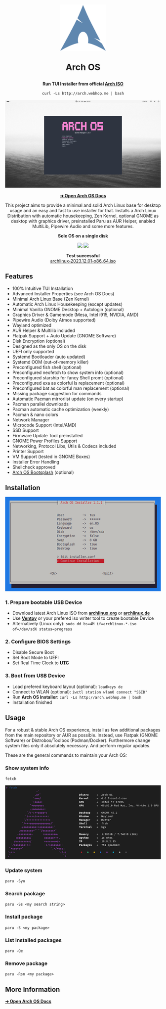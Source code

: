 <h1 align="center">
  <img src="./logo.svg" width="150" height="150"/>
  <p>Arch OS</p>
</h1>

<p align="center"><strong>Run TUI Installer from official <a target="_blank" href="https://archlinux.org/download/">Arch ISO</a></strong></p>

<div align="center">

```
curl -Ls http://arch.webhop.me | bash
```

</div>

<p align="center"><img src="./screenshots/desktop.jpg" /></p>

<div align="center">

**[➜ Open Arch OS Docs](DOCS.md)**

</div>

<p align="center">
This project aims to provide a minimal and solid Arch Linux base for desktop usage and an easy and fast to use installer for that.
Installs a Arch Linux Distribution with automatic housekeeping, Zen Kernel, optional GNOME as desktop with graphics driver, preinstalled Paru as AUR Helper, enabled MultiLib, Pipewire Audio and some more features.
</p>

<p align="center"><strong>Sole OS on a single disk</strong></p>

<p align="center">
  <img src="https://img.shields.io/badge/MAINTAINED-YES-green?style=for-the-badge">
  <img src="https://img.shields.io/badge/LICENSE-MIT-blue?style=for-the-badge">
</p>

<p align="center">
  <strong>Test successful</strong>
  <br>
  <a target="_blank" href="https://www.archlinux.de/releases/2023.12.01">archlinux-2023.12.01-x86_64.iso</a>
</p>

## Features

- 100% Intuitive TUI Installation
- Advanced Installer Properties (see Arch OS Docs)
- Minimal Arch Linux Base (Zen Kernel)
- Automatic Arch Linux Housekeeping (except updates)
- Minimal Vanilla GNOME Desktop + Autologin (optional)
- Graphics Driver & Gamemode (Mesa, Intel i915, NVIDIA, AMD)
- Pipewire Audio (Dolby Atmos supported)
- Wayland optimized
- AUR Helper & Multilib included
- Flatpak Support + Auto Update (GNOME Software)
- Disk Encryption (optional)
- Designed as the only OS on the disk
- UEFI only supported
- Systemd Bootloader (auto updated)
- Systemd OOM (out-of-memory killer)
- Preconfigured fish shell (optional)
- Preconfigured neofetch to show system info (optional)
- Preconfigured starship for fancy Shell promt (optional)
- Preconfigured exa as colorful ls replacement (optional)
- Preconfigured bat as colorful man replacement (optional)
- Missing package suggestion for commands
- Automatic Pacman mirrorlist update (on every startup)
- Pacman parallel downloads
- Pacman automatic cache optimization (weekly)
- Pacman & nano colors
- Network Manager
- Microcode Support (Intel/AMD)
- SSD Support
- Firmware Update Tool preinstalled
- GNOME Power Profiles Support
- Networking, Protocol Libs, Utils & Codecs included
- Printer Support
- VM Support (tested in GNOME Boxes)
- Installer Error Handling
- Shellcheck approved
- [Arch OS Bootsplash](https://github.com/murkl/plymouth-theme-arch-os) (optional)

## Installation

<p><img src="./screenshots/installer.png" /></p>

### 1. Prepare bootable USB Device

- Download latest Arch Linux ISO from **[archlinux.org](https://www.archlinux.org/download)** or **[archlinux.de](https://www.archlinux.de/download)**
- Use **[Ventoy](https://www.ventoy.net/en/download.html)** or your prefered iso writer tool to create bootable Device
- Alternatively (Linux only): `sudo dd bs=4M if=archlinux-*.iso of=/dev/sdX status=progress`

### 2. Configure BIOS Settings

- Disable Secure Boot
- Set Boot Mode to UEFI
- Set Real Time Clock to **[UTC](https://time.is/de/UTC)**

### 3. Boot from USB Device

- Load prefered keyboard layout (optional): `loadkeys de`
- Connect to WLAN (optional): `iwctl station wlan0 connect "SSID"`
- Run **Arch OS Installer**: `curl -Ls http://arch.webhop.me | bash`
- Installation finished

## Usage

For a robust & stable Arch OS experience, install as few additional packages from the main repository or AUR as possible. Instead, use Flatpak (GNOME Software) or Distrobox/Toolbox (Podman/Docker). Furthermore change system files only if absolutely necessary. And perform regular updates.

These are the general commands to maintain your Arch OS:

### Show system info

```
fetch
```

<img src="screenshots/neofetch.png" />

### Update system

```
paru -Syu
```

### Search package

```
paru -Ss <my search string>
```

### Install package

```
paru -S <my package>
```

### List installed packages

```
paru -Qe
```

### Remove package

```
paru -Rsn <my package>
```

## More Information

**[➜ Open Arch OS Docs](DOCS.md)**
